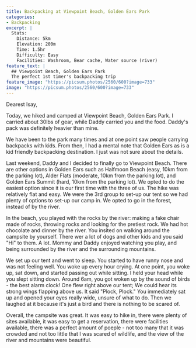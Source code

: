 ```yaml
---
title: Backpacking at Viewpoint Beach, Golden Ears Park
categories:
- Backpacking
excerpt: |
  Stats: 
    Distance: 5km 
    Elevation: 200m
    Time: 1.5hr
    Difficulty: Easy
    Facilities: Washroom, Bear cache, Water source (river)
feature_text: |
  ## Viewpoint Beach, Golden Ears Park
  The perfect 1st timer's backpacking trip
feature_image: "https://picsum.photos/2560/600?image=733"
image: "https://picsum.photos/2560/600?image=733"
---
```


Dearest Isay,

Today, we hiked and camped at Viewpoint Beach, Golden Ears Park. I carried about 30lbs of gear, while Daddy carried you and the food. Daddy's pack was definitely heavier than mine. 

We have been to the park many times and at one point saw people carrying backpacks with kids. From then, I had a mental note that Golden Ears as is a kid friendly backpacking destination. I just was not sure about the details. 

<!-- more -->

Last weekend, Daddy and I decided to finally go to Viewpoint Beach. There are other options in Golden Ears such as Halfmoon Beach (easy, 10km from the parking lot), Alder Flats (moderate, 10km from the parking lot), and Golden Ears Summit (hard, 10km from the parking lot). We opted to do the easiest option since it is our first time with the three of us. The hike was relatively flat and easy. We were the 3rd group to set-up our tent so we had plenty of options to set-up our camp in. We opted to go in the forest, instead of by the river. 

In the beach, you played with the rocks by the river: making a fake chair made of rocks, throwing rocks and looking for the pretiest rock. We had hot chocolate and dinner by the river. You insited on walking around the campsite by yourself. There wer a lot of dogs and other kids and you said "Hi" to them. A lot. Mommy and Daddy enjoyed watching you play, and being surrounded by the river and the surrounding mountains. 

We set up our tent and went to sleep. You started to have runny nose and was not feeling well. You woke up every hour crying. At one point, you woke up, sat down, and started passing out while sitting. I held your head while you slept sitting down. Around 6am, you got woken up by the sound of birds - the best alarm clock! One flew right above our tent; We could hear its strong wings flapping above us. It said "Plock, Plock." You immediately sat up and opened your eyes really wide, unsure of what to do. Then we laughed at it because it's just a bird and there is nothing to be scared of.

Overall, the campsite was great. It was easy to hike in, there were plenty of sites available, it was easy to get a reservation, there were facilities available, there was a perfect amount of poeple - not too many that it was crowded and not too little that I was scared of wildlife, and the view of the river and mountains were beautiful.

